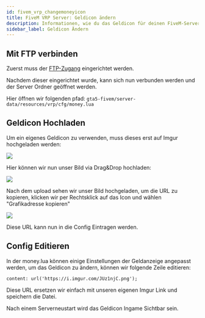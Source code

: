 ```yaml
---
id: fivem_vrp_changemoneyicon
title: FiveM VRP Server: Geldicon ändern
description: Informationen, wie du das Geldicon für deinen FiveM-Server mit VRP von ZAP-Hosting ändern kannst - ZAP-Hosting.com Dokumentationen
sidebar_label: Geldicon Ändern
---
```


## Mit FTP verbinden

Zuerst muss der [FTP-Zugang](gameserver_ftpaccess.md) eingerichtet werden.

Nachdem dieser eingerichtet wurde, kann sich nun verbunden werden und der Server Ordner geöffnet werden.

Hier öffnen wir folgenden pfad: `gta5-fivem/server-data/resources/vrp/cfg/money.lua`

## Geldicon Hochladen

Um ein eigenes Geldicon zu verwenden, muss dieses erst auf Imgur hochgeladen werden:

![](https://screensaver01.zap-hosting.com/index.php/s/5sA37RxfLQqQFjA/preview)

Hier können wir nun unser Bild via Drag&Drop hochladen:

![](https://screensaver01.zap-hosting.com/index.php/s/Y5Q57pW5znbEPMP/preview)

Nach dem upload sehen wir unser Bild hochgeladen, um die URL zu kopieren, klicken wir per Rechtsklick auf das Icon und wählen "Grafikadresse kopieren"

![](https://screensaver01.zap-hosting.com/index.php/s/39fB2Qf2W2stdCW/preview)

Diese URL kann nun in die Config Eintragen werden.

## Config Editieren

In der money.lua können einige Einstellungen der Geldanzeige angepasst werden, um das Geldicon zu ändern, können wir folgende Zeile editieren:

`content: url('https://i.imgur.com/JUz1njC.png'); `

Diese URL ersetzen wir einfach mit unseren eigenen Imgur Link und speichern die Datei.

Nach einem Serverneustart wird das Geldicon Ingame Sichtbar sein.

